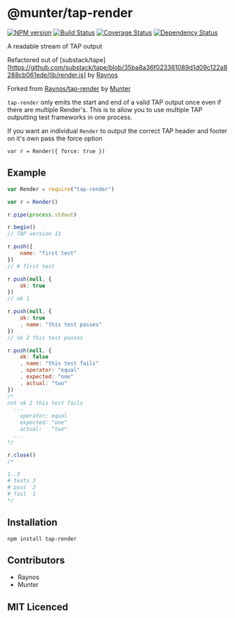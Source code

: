 # @munter/tap-render

[![NPM version](https://badge.fury.io/js/%40munter%2Ftap-render.svg)](http://badge.fury.io/js/%40munter%2Ftap-render)
[![Build Status](https://travis-ci.org/Munter/tap-render.svg?branch=master)](https://travis-ci.org/Munter/tap-render)
[![Coverage Status](https://img.shields.io/coveralls/Munter/tap-render.svg)](https://coveralls.io/r/Munter/tap-render?branch=master)
[![Dependency Status](https://david-dm.org/Munter/tap-render.svg)](https://david-dm.org/Munter/tap-render)

A readable stream of TAP output

Refactored out of [substack/tape][https://github.com/substack/tape/blob/35ba8a36f023361089d1d09c122a8288cb061ede/lib/render.js] by [Raynos](https://github.com/Raynos)

Forked from [Raynos/tap-render](https://github.com/Raynos/tap-render) by [Munter](https://github.com/Munter)

`tap-render` only emits the start and end of a valid TAP output
  once even if there are multiple Render's. This is to allow
  you to use multiple TAP outputting test frameworks in one
  process.

If you want an individual `Render` to output the correct TAP
  header and footer on it's own pass the force option

`var r = Render({ force: true })`

## Example

```js
var Render = require("tap-render")

var r = Render()

r.pipe(process.stdout)

r.begin()
// TAP version 13

r.push({
    name: "first test"
})
// # first test

r.push(null, {
    ok: true
})
// ok 1

r.push(null, {
    ok: true
    , name: "this test passes"
})
// ok 2 this test passes

r.push(null, {
    ok: false
    , name: "this test fails"
    , operator: "equal"
    , expected: "one"
    , actual: "two"
})
/*
not ok 2 this test fails
  ---
    operator: equal
    expected: "one"
    actual:   "two"
  ...
*/

r.close()
/*

1..3
# tests 3
# pass  2
# fail  1
*/
```

## Installation

`npm install tap-render`

## Contributors

 - Raynos
 - Munter

## MIT Licenced
